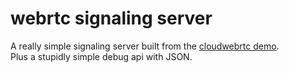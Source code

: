 # webrtc signaling server

A really simple signaling server built from the [cloudwebrtc demo](https://github.com/cloudwebrtc/flutter-webrtc-demo/).  
Plus a stupidly simple debug api with JSON.